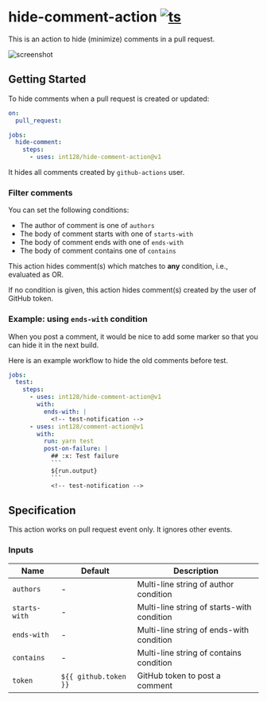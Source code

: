 # hide-comment-action [![ts](https://github.com/int128/hide-comment-action/actions/workflows/ts.yaml/badge.svg)](https://github.com/int128/hide-comment-action/actions/workflows/ts.yaml)

This is an action to hide (minimize) comments in a pull request.

![screenshot](https://user-images.githubusercontent.com/321266/128599297-0edb5a92-7c83-42c7-9f8a-8946b4049ed3.png)


## Getting Started

To hide comments when a pull request is created or updated:

```yaml
on:
  pull_request:

jobs:
  hide-comment:
    steps:
      - uses: int128/hide-comment-action@v1
```

It hides all comments created by `github-actions` user.

### Filter comments

You can set the following conditions:

- The author of comment is one of `authors`
- The body of comment starts with one of `starts-with`
- The body of comment ends with one of `ends-with`
- The body of comment contains one of `contains`

This action hides comment(s) which matches to **any** condition, i.e., evaluated as OR.

If no condition is given, this action hides comment(s) created by the user of GitHub token.


### Example: using `ends-with` condition

When you post a comment, it would be nice to add some marker so that you can hide it in the next build.

Here is an example workflow to hide the old comments before test.

```yaml
jobs:
  test:
    steps:
      - uses: int128/hide-comment-action@v1
        with:
          ends-with: |
            <!-- test-notification -->
      - uses: int128/comment-action@v1
        with:
          run: yarn test
          post-on-failure: |
            ## :x: Test failure
            ```
            ${run.output}
            ```
            <!-- test-notification -->
```


## Specification

This action works on pull request event only.
It ignores other events.

### Inputs

| Name | Default | Description
|------|----------|-------------
| `authors` | - | Multi-line string of author condition
| `starts-with` | - | Multi-line string of starts-with condition
| `ends-with` | - | Multi-line string of ends-with condition
| `contains` | - | Multi-line string of contains condition
| `token` | `${{ github.token }}` | GitHub token to post a comment
